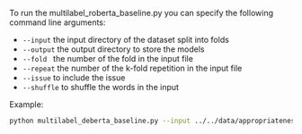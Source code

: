 To run the multilabel_roberta_baseline.py you can specify the following command line arguments:

* `--input` the input directory of the dataset split into folds
* `--output` the output directory to store the models
* `--fold ` the number of the fold in the input file
* `--repeat` the number of the k-fold repetition in the input file
* `--issue` to include the issue
* `--shuffle` to shuffle the words in the input

Example:
```bash
python multilabel_deberta_baseline.py --input ../../data/appropriateness-corpus/appropriateness_corpus_conservative_w_folds.csv --output ../../data/models/multilabel-roberta-baseline --fold 0 --repeat 0 --issue --shuffle
```
